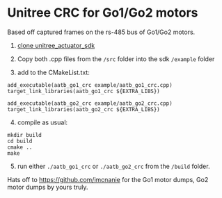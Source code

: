 # Unitree CRC for Go1/Go2 motors

Based off captured frames on the rs-485 bus of Go1/Go2 motors.

1. [clone unitree_actuator_sdk ](https://github.com/unitreerobotics/unitree_actuator_sdk.git)

2. Copy both .cpp files from the `/src` folder into the sdk `/example` folder

3. add to the CMakeList.txt:

```
add_executable(aatb_go1_crc example/aatb_go1_crc.cpp)
target_link_libraries(aatb_go1_crc ${EXTRA_LIBS})

add_executable(aatb_go2_crc example/aatb_go2_crc.cpp)
target_link_libraries(aatb_go2_crc ${EXTRA_LIBS})
```

4. compile as usual:

```
mkdir build
cd build
cmake ..
make
```

5. run either `./aatb_go1_crc` or `./aatb_go2_crc` from the `/build` folder.

Hats off to https://github.com/imcnanie for the Go1 motor dumps, Go2 motor dumps by yours truly.
